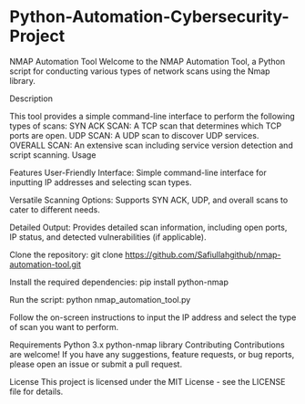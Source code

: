 # Python-Automation-Cybersecurity-Project

NMAP Automation Tool
Welcome to the NMAP Automation Tool, a Python script for conducting various types of network scans using the Nmap library.

Description

This tool provides a simple command-line interface to perform the following types of scans:
SYN ACK SCAN: A TCP scan that determines which TCP ports are open.
UDP SCAN: A UDP scan to discover UDP services.
OVERALL SCAN: An extensive scan including service version detection and script scanning.
Usage

Features
User-Friendly Interface: 
Simple command-line interface for inputting IP addresses and selecting scan types.

Versatile Scanning Options:
Supports SYN ACK, UDP, and overall scans to cater to different needs.

Detailed Output:
Provides detailed scan information, including open ports, IP status, and detected vulnerabilities (if applicable).

Clone the repository:
git clone https://github.com/Safiullahgithub/nmap-automation-tool.git

Install the required dependencies:
pip install python-nmap


Run the script:
python nmap_automation_tool.py


Follow the on-screen instructions to input the IP address and select the type of scan you want to perform.

Requirements
Python 3.x
python-nmap library
Contributing
Contributions are welcome! If you have any suggestions, feature requests, or bug reports, please open an issue or submit a pull request.

License
This project is licensed under the MIT License - see the LICENSE file for details.

